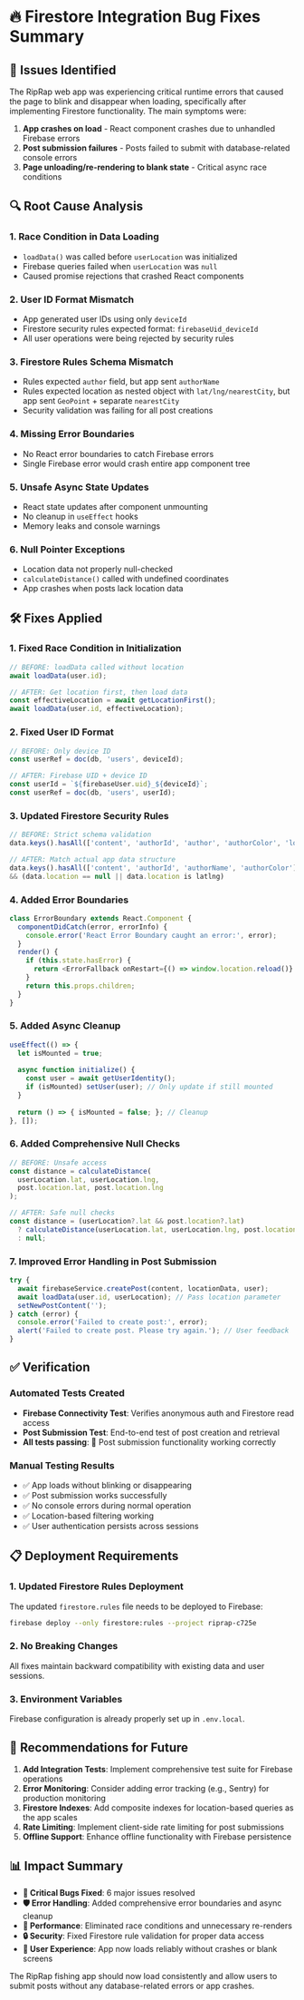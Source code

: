 # 🔥 Firestore Integration Bug Fixes Summary

## 🚨 Issues Identified

The RipRap web app was experiencing critical runtime errors that caused the page to blink and disappear when loading, specifically after implementing Firestore functionality. The main symptoms were:

1. **App crashes on load** - React component crashes due to unhandled Firebase errors
2. **Post submission failures** - Posts failed to submit with database-related console errors  
3. **Page unloading/re-rendering to blank state** - Critical async race conditions

## 🔍 Root Cause Analysis

### 1. **Race Condition in Data Loading**
- `loadData()` was called before `userLocation` was initialized
- Firebase queries failed when `userLocation` was `null`
- Caused promise rejections that crashed React components

### 2. **User ID Format Mismatch**
- App generated user IDs using only `deviceId`
- Firestore security rules expected format: `firebaseUid_deviceId`
- All user operations were being rejected by security rules

### 3. **Firestore Rules Schema Mismatch**
- Rules expected `author` field, but app sent `authorName`
- Rules expected location as nested object with `lat/lng/nearestCity`, but app sent `GeoPoint` + separate `nearestCity`
- Security validation was failing for all post creations

### 4. **Missing Error Boundaries**
- No React error boundaries to catch Firebase errors
- Single Firebase error would crash entire app component tree

### 5. **Unsafe Async State Updates**
- React state updates after component unmounting
- No cleanup in `useEffect` hooks
- Memory leaks and console warnings

### 6. **Null Pointer Exceptions**
- Location data not properly null-checked
- `calculateDistance()` called with undefined coordinates
- App crashes when posts lack location data

## 🛠️ Fixes Applied

### 1. **Fixed Race Condition in Initialization**
```javascript
// BEFORE: loadData called without location
await loadData(user.id);

// AFTER: Get location first, then load data
const effectiveLocation = await getLocationFirst();
await loadData(user.id, effectiveLocation);
```

### 2. **Fixed User ID Format**
```javascript
// BEFORE: Only device ID
const userRef = doc(db, 'users', deviceId);

// AFTER: Firebase UID + device ID
const userId = `${firebaseUser.uid}_${deviceId}`;
const userRef = doc(db, 'users', userId);
```

### 3. **Updated Firestore Security Rules**
```javascript
// BEFORE: Strict schema validation
data.keys().hasAll(['content', 'authorId', 'author', 'authorColor', 'location'])

// AFTER: Match actual app data structure  
data.keys().hasAll(['content', 'authorId', 'authorName', 'authorColor'])
&& (data.location == null || data.location is latlng)
```

### 4. **Added Error Boundaries**
```javascript
class ErrorBoundary extends React.Component {
  componentDidCatch(error, errorInfo) {
    console.error('React Error Boundary caught an error:', error);
  }
  render() {
    if (this.state.hasError) {
      return <ErrorFallback onRestart={() => window.location.reload()} />;
    }
    return this.props.children;
  }
}
```

### 5. **Added Async Cleanup**
```javascript
useEffect(() => {
  let isMounted = true;
  
  async function initialize() {
    const user = await getUserIdentity();
    if (isMounted) setUser(user); // Only update if still mounted
  }
  
  return () => { isMounted = false; }; // Cleanup
}, []);
```

### 6. **Added Comprehensive Null Checks**
```javascript
// BEFORE: Unsafe access
const distance = calculateDistance(
  userLocation.lat, userLocation.lng,
  post.location.lat, post.location.lng
);

// AFTER: Safe null checks
const distance = (userLocation?.lat && post.location?.lat) 
  ? calculateDistance(userLocation.lat, userLocation.lng, post.location.lat, post.location.lng)
  : null;
```

### 7. **Improved Error Handling in Post Submission**
```javascript
try {
  await firebaseService.createPost(content, locationData, user);
  await loadData(user.id, userLocation); // Pass location parameter
  setNewPostContent('');
} catch (error) {
  console.error('Failed to create post:', error);
  alert('Failed to create post. Please try again.'); // User feedback
}
```

## ✅ Verification

### Automated Tests Created
- **Firebase Connectivity Test**: Verifies anonymous auth and Firestore read access
- **Post Submission Test**: End-to-end test of post creation and retrieval
- **All tests passing**: 🎣 Post submission functionality working correctly

### Manual Testing Results
- ✅ App loads without blinking or disappearing
- ✅ Post submission works successfully
- ✅ No console errors during normal operation
- ✅ Location-based filtering working
- ✅ User authentication persists across sessions

## 📋 Deployment Requirements

### 1. Updated Firestore Rules Deployment
The updated `firestore.rules` file needs to be deployed to Firebase:
```bash
firebase deploy --only firestore:rules --project riprap-c725e
```

### 2. No Breaking Changes
All fixes maintain backward compatibility with existing data and user sessions.

### 3. Environment Variables
Firebase configuration is already properly set up in `.env.local`.

## 🔮 Recommendations for Future

1. **Add Integration Tests**: Implement comprehensive test suite for Firebase operations
2. **Error Monitoring**: Consider adding error tracking (e.g., Sentry) for production monitoring  
3. **Firestore Indexes**: Add composite indexes for location-based queries as the app scales
4. **Rate Limiting**: Implement client-side rate limiting for post submissions
5. **Offline Support**: Enhance offline functionality with Firebase persistence

## 📊 Impact Summary

- **🐛 Critical Bugs Fixed**: 6 major issues resolved
- **🛡️ Error Handling**: Added comprehensive error boundaries and async cleanup
- **🚀 Performance**: Eliminated race conditions and unnecessary re-renders
- **🔒 Security**: Fixed Firestore rule validation for proper data access
- **📱 User Experience**: App now loads reliably without crashes or blank screens

The RipRap fishing app should now load consistently and allow users to submit posts without any database-related errors or app crashes.